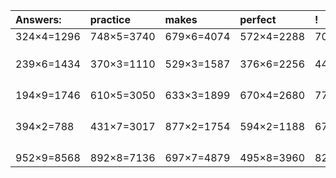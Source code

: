 | Answers: | practice | makes | perfect | ! |
| :--- | :--- | :--- | :--- | :--- |
| 324×4=1296 | 748×5=3740 | 679×6=4074 | 572×4=2288 | 707×5=3535 | 
|   |   |   |   |   | 
|   |   |   |   |   | 
|   |   |   |   |   | 
| 239×6=1434 | 370×3=1110 | 529×3=1587 | 376×6=2256 | 443×4=1772 | 
|   |   |   |   |   | 
|   |   |   |   |   | 
|   |   |   |   |   | 
|   |   |   |   |   | 
| 194×9=1746 | 610×5=3050 | 633×3=1899 | 670×4=2680 | 772×4=3088 | 
|   |   |   |   |   | 
|   |   |   |   |   | 
|   |   |   |   |   | 
|   |   |   |   |   | 
| 394×2=788 | 431×7=3017 | 877×2=1754 | 594×2=1188 | 676×6=4056 | 
|   |   |   |   |   | 
|   |   |   |   |   | 
|   |   |   |   |   | 
|   |   |   |   |   | 
| 952×9=8568 | 892×8=7136 | 697×7=4879 | 495×8=3960 | 822×4=3288 | 
